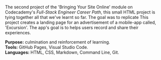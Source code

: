 The second project of the 'Bringing Your Site Online' module on Codecademy's *Full-Stack Engineer Career Path*, this small HTML project is tying together all that we've learnt so far.
The goal was to replicate 
This project creates a landing page for an advertisement of a mobile-app called, 'Excursion'. The app's goal is to helps users record and share their experiences.

**Purpose:** culmination and reinforcement of learning.<br />
**Tools:** GitHub Pages, Visual Studio Code.<br />
**Languages:** HTML, CSS, Markdown, Command Line, Git.<br /><br />
